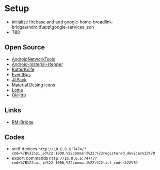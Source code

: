 # Setup
- initialize firebase and add google-home-broadlink-bridge\android\app\google-services.json
- TBD



## Open Source
- [AndroidNetworkTools](https://github.com/stealthcopter/AndroidNetworkTools)
- [Android-material-stepper](https://github.com/stepstone-tech/android-material-stepper)
- [ButterKnife](https://github.com/JakeWharton/butterknife)
- [EventBus](https://github.com/greenrobot/EventBus)
- [JitPack](https://github.com/jitpack/jitpack.io)
- [Material Desing Icons](https://materialdesignicons.com/)
- [Lottie](https://github.com/airbnb/lottie-android)
- [OkHttp](http://square.github.io/okhttp/)

## Links
+ [RM-Bridge](http://rm-bridge.fun2code.de/rm_manage/code_learning.html)

## Codes

+ sniff devices
``http://10.0.0.6:7474/?cmd=%7B%22api_id%22:1000,%22command%22:%22registered_devices%22%7D``
+ export commands
``http://10.0.0.6:7474/?cmd=%7B%22api_id%22:1006,%22command%22:%22list_codes%22%7D``